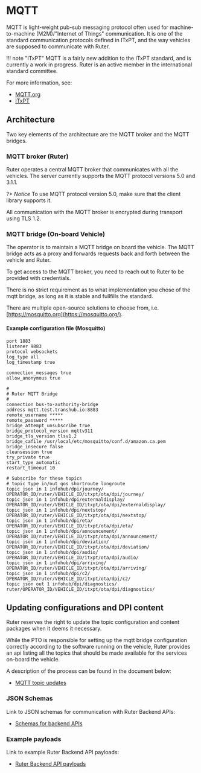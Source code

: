 # MQTT

MQTT is light-weight pub-sub messaging protocol often used for machine-to-machine (M2M)/"Internet of Things" communication. It is one of the standard communication protocols defined in ITxPT, and the way vehicles are supposed to communicate with Ruter.

!!! note "ITxPT"
    MQTT is a fairly new addition to the ITxPT standard, and is currently a work in progress. 
    Ruter is an active member in the international standard committee.

For more information, see: 
- [MQTT.org](https://mqtt.org)
- [ITxPT](https://itxpt.org)

## Architecture
Two key elements of the architecture are the MQTT broker and the MQTT bridges. 

### MQTT broker (Ruter)
Ruter operates a central MQTT broker that communicates with all the vehicles. The server currently supports the MQTT protocol versions 5.0 and 3.1.1. 

?> _Notice_ To use MQTT protocol version 5.0, make sure that the client library supports it.

All communication with the MQTT broker is encrypted during transport using TLS 1.2. 

### MQTT bridge (On-board Vehicle)

The operator is to maintain a MQTT bridge on board the vehicle. The MQTT bridge acts as a proxy and forwards requests back and forth between the vehicle and Ruter. 

To get access to the MQTT broker, you need to reach out to Ruter to be provided with credentials. 

There is no strict requirement as to what implementation you chose of the mqtt bridge, as long as it is stable and fullfills the standard. 

There are multiple open-source solutions to choose from, i.e. [https://mosquitto.org](https://mosquitto.org/).  

#### Example configuration file (Mosquitto)

```
port 1883
listener 9883
protocol websockets
log_type all
log_timestamp true

connection_messages true
allow_anonymous true

#
# Ruter MQTT Bridge
#
connection bus-to-authority-bridge
address mqtt.test.transhub.io:8883
remote_username *****
remote_password *****
bridge_attempt_unsubscribe true
bridge_protocol_version mqttv311
bridge_tls_version tlsv1.2
bridge_cafile /usr/local/etc/mosquitto/conf.d/amazon.ca.pem
bridge_insecure false
cleansession true
try_private true
start_type automatic
restart_timeout 10

# Subscribe for these topics
# topic type in/out qos shortroute longroute
topic json in 1 infohub/dpi/journey/ OPERATOR_ID/ruter/VEHICLE_ID/itxpt/ota/dpi/journey/
topic json in 1 infohub/dpi/externaldisplay/ OPERATOR_ID/ruter/VEHICLE_ID/itxpt/ota/dpi/externaldisplay/
topic json in 1 infohub/dpi/nextstop/ OPERATOR_ID/ruter/VEHICLE_ID/itxpt/ota/dpi/nextstop/
topic json in 1 infohub/dpi/eta/ OPERATOR_ID/ruter/VEHICLE_ID/itxpt/ota/dpi/eta/
topic json in 1 infohub/dpi/announcement/ OPERATOR_ID/ruter/VEHICLE_ID/itxpt/ota/dpi/announcement/
topic json in 1 infohub/dpi/deviation/ OPERATOR_ID/ruter/VEHICLE_ID/itxpt/ota/dpi/deviation/
topic json in 1 infohub/dpi/audio/ OPERATOR_ID/ruter/VEHICLE_ID/itxpt/ota/dpi/audio/
topic json in 1 infohub/dpi/arriving/ OPERATOR_ID/ruter/VEHICLE_ID/itxpt/ota/dpi/arriving/
topic json in 1 infohub/dpi/c2/ OPERATOR_ID/ruter/VEHICLE_ID/itxpt/ota/dpi/c2/
topic json out 1 infohub/dpi/diagnostics/ ruter/OPERATOR_ID/VEHICLE_ID/itxpt/ota/dpi/diagnostics/

```

## Updating configurations and DPI content

Ruter reserves the right to update the topic configuration and content packages when it deems it necessary. 

While the PTO is responsible for setting up the mqtt bridge configuration correctly according to the software running on the vehicle, Ruter provides an api listing all the topics that should be made available for the services on-board the vehicle. 

A description of the process can be found in the document below: 
- [MQTT topic updates](https://ruterno.github.io/ota-schemas/mqtt-updates/index.html)


### JSON Schemas

Link to JSON schemas for communication with Ruter Backend APIs:
* [Schemas for backend APIs](https://github.com/RuterNo/ota-schemas/tree/master/schemas/cdn)

### Example payloads

Link to example Ruter Backend API payloads: 
* [Ruter Backend API payloads](https://github.com/RuterNo/ota-schemas/tree/master/examples/cdn)


